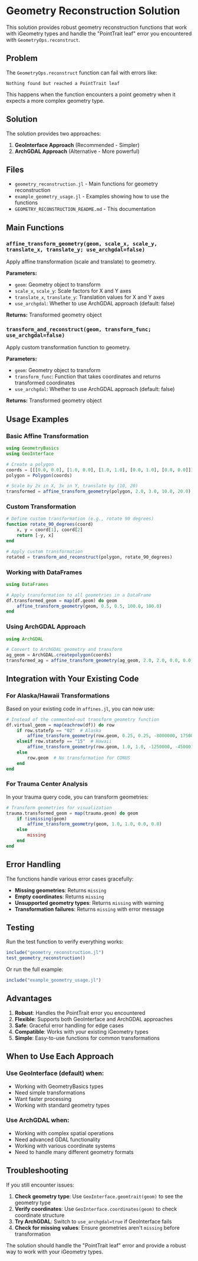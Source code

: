 # Geometry Reconstruction Solution

This solution provides robust geometry reconstruction functions that work with iGeometry types and handle the "PointTrait leaf" error you encountered with `GeometryOps.reconstruct`.

## Problem

The `GeometryOps.reconstruct` function can fail with errors like:
```
Nothing found but reached a PointTrait leaf
```

This happens when the function encounters a point geometry when it expects a more complex geometry type.

## Solution

The solution provides two approaches:

1. **GeoInterface Approach** (Recommended - Simpler)
2. **ArchGDAL Approach** (Alternative - More powerful)

## Files

- `geometry_reconstruction.jl` - Main functions for geometry reconstruction
- `example_geometry_usage.jl` - Examples showing how to use the functions
- `GEOMETRY_RECONSTRUCTION_README.md` - This documentation

## Main Functions

### `affine_transform_geometry(geom, scale_x, scale_y, translate_x, translate_y; use_archgdal=false)`

Apply affine transformation (scale and translate) to geometry.

**Parameters:**
- `geom`: Geometry object to transform
- `scale_x`, `scale_y`: Scale factors for X and Y axes
- `translate_x`, `translate_y`: Translation values for X and Y axes
- `use_archgdal`: Whether to use ArchGDAL approach (default: false)

**Returns:** Transformed geometry object

### `transform_and_reconstruct(geom, transform_func; use_archgdal=false)`

Apply custom transformation function to geometry.

**Parameters:**
- `geom`: Geometry object to transform
- `transform_func`: Function that takes coordinates and returns transformed coordinates
- `use_archgdal`: Whether to use ArchGDAL approach (default: false)

**Returns:** Transformed geometry object

## Usage Examples

### Basic Affine Transformation

```julia
using GeometryBasics
using GeoInterface

# Create a polygon
coords = [[[0.0, 0.0], [1.0, 0.0], [1.0, 1.0], [0.0, 1.0], [0.0, 0.0]]]
polygon = Polygon(coords)

# Scale by 2x in X, 3x in Y, translate by (10, 20)
transformed = affine_transform_geometry(polygon, 2.0, 3.0, 10.0, 20.0)
```

### Custom Transformation

```julia
# Define custom transformation (e.g., rotate 90 degrees)
function rotate_90_degrees(coord)
    x, y = coord[1], coord[2]
    return [-y, x]
end

# Apply custom transformation
rotated = transform_and_reconstruct(polygon, rotate_90_degrees)
```

### Working with DataFrames

```julia
using DataFrames

# Apply transformation to all geometries in a DataFrame
df.transformed_geom = map(df.geom) do geom
    affine_transform_geometry(geom, 0.5, 0.5, 100.0, 100.0)
end
```

### Using ArchGDAL Approach

```julia
using ArchGDAL

# Convert to ArchGDAL geometry and transform
ag_geom = ArchGDAL.createpolygon(coords)
transformed_ag = affine_transform_geometry(ag_geom, 2.0, 2.0, 0.0, 0.0, use_archgdal=true)
```

## Integration with Your Existing Code

### For Alaska/Hawaii Transformations

Based on your existing code in `affines.jl`, you can now use:

```julia
# Instead of the commented-out transform_geometry function
df.virtual_geom = map(eachrow(df)) do row
    if row.statefp == "02"  # Alaska
        affine_transform_geometry(row.geom, 0.25, 0.25, -8000000, 1750000)
    elseif row.statefp == "15"  # Hawaii
        affine_transform_geometry(row.geom, 1.0, 1.0, -1250000, -45000)
    else
        row.geom  # No transformation for CONUS
    end
end
```

### For Trauma Center Analysis

In your trauma query code, you can transform geometries:

```julia
# Transform geometries for visualization
trauma.transformed_geom = map(trauma.geom) do geom
    if !ismissing(geom)
        affine_transform_geometry(geom, 1.0, 1.0, 0.0, 0.0)
    else
        missing
    end
end
```

## Error Handling

The functions handle various error cases gracefully:

- **Missing geometries**: Returns `missing`
- **Empty coordinates**: Returns `missing`
- **Unsupported geometry types**: Returns `missing` with warning
- **Transformation failures**: Returns `missing` with error message

## Testing

Run the test function to verify everything works:

```julia
include("geometry_reconstruction.jl")
test_geometry_reconstruction()
```

Or run the full example:

```julia
include("example_geometry_usage.jl")
```

## Advantages

1. **Robust**: Handles the PointTrait error you encountered
2. **Flexible**: Supports both GeoInterface and ArchGDAL approaches
3. **Safe**: Graceful error handling for edge cases
4. **Compatible**: Works with your existing iGeometry types
5. **Simple**: Easy-to-use functions for common transformations

## When to Use Each Approach

### Use GeoInterface (default) when:
- Working with GeometryBasics types
- Need simple transformations
- Want faster processing
- Working with standard geometry types

### Use ArchGDAL when:
- Working with complex spatial operations
- Need advanced GDAL functionality
- Working with various coordinate systems
- Need to handle many different geometry formats

## Troubleshooting

If you still encounter issues:

1. **Check geometry type**: Use `GeoInterface.geomtrait(geom)` to see the geometry type
2. **Verify coordinates**: Use `GeoInterface.coordinates(geom)` to check coordinate structure
3. **Try ArchGDAL**: Switch to `use_archgdal=true` if GeoInterface fails
4. **Check for missing values**: Ensure geometries aren't `missing` before transformation

The solution should handle the "PointTrait leaf" error and provide a robust way to work with your iGeometry types. 